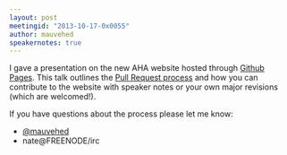 ```yaml
---
layout: post
meetingid: "2013-10-17-0x0055"
author: mauvehed
speakernotes: true
---
```


I gave a presentation on the new AHA website hosted through [Github
Pages](https://github.com/AustinHackers/austinhackers.github.io). This
talk outlines the [Pull Request
process](https://github.com/AustinHackers/austinhackers.github.io/blob/master/README.md)
and how you can contribute to the website with speaker notes or your own
major revisions (which are welcomed!).

If you have questions about the process please let me know:

* [@mauvehed](https://twitter.com/mauvehed)
* nate@FREENODE/irc

